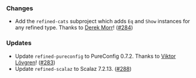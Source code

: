 ### Changes

* Add the `refined-cats` subproject which adds `Eq` and `Show`
  instances for any refined type.
  Thanks to [Derek Morr](https://github.com/derekmorr)!
  ([#284][#284])

### Updates

* Update `refined-pureconfig` to PureConfig 0.7.2.
  Thanks to [Viktor Lövgren](https://github.com/vlovgr)!
  ([#283][#283])
* Update `refined-scalaz` to Scalaz 7.2.13. ([#288][#288])

[#283]: https://github.com/fthomas/refined/pull/283
[#284]: https://github.com/fthomas/refined/pull/284
[#288]: https://github.com/fthomas/refined/pull/288
